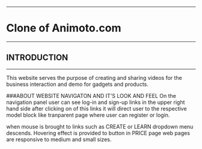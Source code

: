 -----------------------
# Clone of Animoto.com
-----------------------

 

## INTRODUCTION
----------------

This website serves the purpose of creating and sharing videos for the business interaction and demo for gadgets and products.




###ABOUT WEBSITE NAVIGATON AND IT'S LOOK AND FEEL
On the navigation panel user can see log-in and sign-up links in the upper right hand side after clicking on of this links it will direct user to the respective model block like tranparent page where user can register or login.

when mouse is brought to links such as CREATE or LEARN dropdown menu descends. Hovering effect is provided to button in PRICE page web pages are responsive to medium and small sizes.
